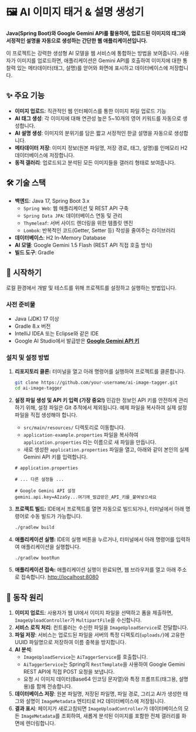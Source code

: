 # 🖼️ AI 이미지 태거 & 설명 생성기

**Java(Spring Boot)와 Google Gemini API를 활용하여, 업로드된 이미지의 태그와 서정적인 설명을 자동으로 생성하는 간단한 웹 애플리케이션입니다.**

이 프로젝트는 강력한 생성형 AI 모델을 웹 서비스에 통합하는 방법을 보여줍니다. 사용자가 이미지를 업로드하면, 애플리케이션은 Gemini API를 호출하여 이미지에 대한 통찰력 있는 메타데이터(태그, 설명)를 얻어와 화면에 표시하고 데이터베이스에 저장합니다.

## ✨ 주요 기능

-   **이미지 업로드**: 직관적인 웹 인터페이스를 통한 이미지 파일 업로드 기능
-   **AI 태그 생성**: 각 이미지에 대해 연관성 높은 5~10개의 영어 키워드를 자동으로 생성합니다.
-   **AI 설명 생성**: 이미지의 분위기를 담은 짧고 서정적인 한글 설명을 자동으로 생성합니다.
-   **메타데이터 저장**: 이미지 정보(원본 파일명, 저장 경로, 태그, 설명)를 인메모리 H2 데이터베이스에 저장합니다.
-   **동적 갤러리**: 업로드되고 분석된 모든 이미지들을 갤러리 형태로 보여줍니다.

## 🛠️ 기술 스택

-   **백엔드**: Java 17, Spring Boot 3.x
    -   `Spring Web`: 웹 애플리케이션 및 REST API 구축
    -   `Spring Data JPA`: 데이터베이스 연동 및 관리
    -   `Thymeleaf`: 서버 사이드 렌더링을 위한 템플릿 엔진
    -   `Lombok`: 반복적인 코드(Getter, Setter 등) 작성을 줄여주는 라이브러리
-   **데이터베이스**: H2 In-Memory Database
-   **AI 모델**: Google Gemini 1.5 Flash (REST API 직접 호출 방식)
-   **빌드 도구**: Gradle

## 🚀 시작하기

로컬 환경에서 개발 및 테스트를 위해 프로젝트를 설정하고 실행하는 방법입니다.

### 사전 준비물

-   Java (JDK) 17 이상
-   Gradle 8.x 버전
-   IntelliJ IDEA 또는 Eclipse와 같은 IDE
-   Google AI Studio에서 발급받은 **[Google Gemini API 키](https://aistudio.google.com/app/apikey)**

### 설치 및 설정 방법

1.  **리포지토리 클론:**
    터미널을 열고 아래 명령어를 실행하여 프로젝트를 클론합니다.
    ```bash
    git clone https://github.com/your-username/ai-image-tagger.git
    cd ai-image-tagger
    ```

2.  **설정 파일 생성 및 API 키 입력 (가장 중요!)**
    민감한 정보인 API 키를 안전하게 관리하기 위해, 설정 파일은 Git 추적에서 제외됩니다. 예제 파일을 복사하여 실제 설정 파일을 직접 생성해야 합니다.

    -   `src/main/resources/` 디렉토리로 이동합니다.
    -   `application-example.properties` 파일을 복사하여 `application.properties` 라는 이름으로 새 파일을 만듭니다.
    -   새로 생성한 `application.properties` 파일을 열고, 아래와 같이 본인의 실제 Gemini API 키를 입력합니다.

    ```properties
    # application.properties

    # ... 다른 설정들 ...

    # Google Gemini API 설정
    gemini.api.key=AIzaSy...여기에_발급받은_API_키를_붙여넣으세요
    ```

3.  **프로젝트 빌드:**
    IDE에서 프로젝트를 열면 자동으로 빌드되거나, 터미널에서 아래 명령어로 수동 빌드가 가능합니다.
    ```bash
    ./gradlew build
    ```

4.  **애플리케이션 실행:**
    IDE의 실행 버튼을 누르거나, 터미널에서 아래 명령어를 입력하여 애플리케이션을 실행합니다.
    ```bash
    ./gradlew bootRun
    ```

5.  **애플리케이션 접속:**
    애플리케이션 실행이 완료되면, 웹 브라우저를 열고 아래 주소로 접속합니다.
    [http://localhost:8080](http://localhost:8080)

## 🔧 동작 원리

1.  **이미지 업로드**: 사용자가 웹 UI에서 이미지 파일을 선택하고 폼을 제출하면, `ImageUploadController`가 `MultipartFile`을 수신합니다.
2.  **서비스 로직 처리**: 컨트롤러는 수신한 파일을 `ImageUploadService`로 전달합니다.
3.  **파일 저장**: 서비스는 업로드된 파일을 서버의 특정 디렉토리(`uploads/`)에 고유한 UUID 파일명으로 저장하여 이름 중복을 방지합니다.
4.  **AI 분석**:
    -   `ImageUploadService`는 `AiTaggerService`를 호출합니다.
    -   `AiTaggerService`는 Spring의 `RestTemplate`을 사용하여 Google Gemini REST API에 직접 POST 요청을 보냅니다.
    -   요청 시 이미지 데이터(Base64 인코딩 문자열)와 특정 프롬프트(태그용, 설명용)를 함께 전송합니다.
5.  **데이터베이스 저장**: 원본 파일명, 저장된 파일명, 파일 경로, 그리고 AI가 생성한 태그와 설명이 `ImageMetadata` 엔티티로 H2 데이터베이스에 저장됩니다.
6.  **결과 표시**: 페이지가 새로고침되면 `ImageUploadController`가 데이터베이스의 모든 `ImageMetadata`를 조회하여, 새롭게 분석된 이미지를 포함한 전체 갤러리를 화면에 렌더링합니다.
